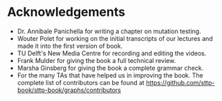 # Acknowledgements

* Dr. Annibale Panichella for writing a chapter on mutation testing.
* Wouter Polet for working on the initial transcripts of our lectures and made it into the first version of book.
* TU Delft's New Media Centre for recording and editing the videos.
* Frank Mulder for giving the book a full technical review.
* Marsha Ginsberg for giving the book a complete grammar check.
* For the many TAs that have helped us in improving the book. The complete list of contributors can be found at https://github.com/sttp-book/sttp-book/graphs/contributors 

